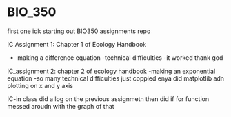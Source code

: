 # BIO_350
first one idk
starting out BIO350 assignments repo

IC Assignment 1: Chapter 1 of Ecology Handbook
- making a difference equation
-technical difficulties
-it worked thank god

IC_assignment 2: chapter 2 of ecology handbook
-making an exponential equation
-so many technical difficulties
just coppied enya
did matplotlib adn plotting on x and y axis

IC-in class
did a log on the previous assignmetn 
then did if for function
messed aroudn with the graph of that